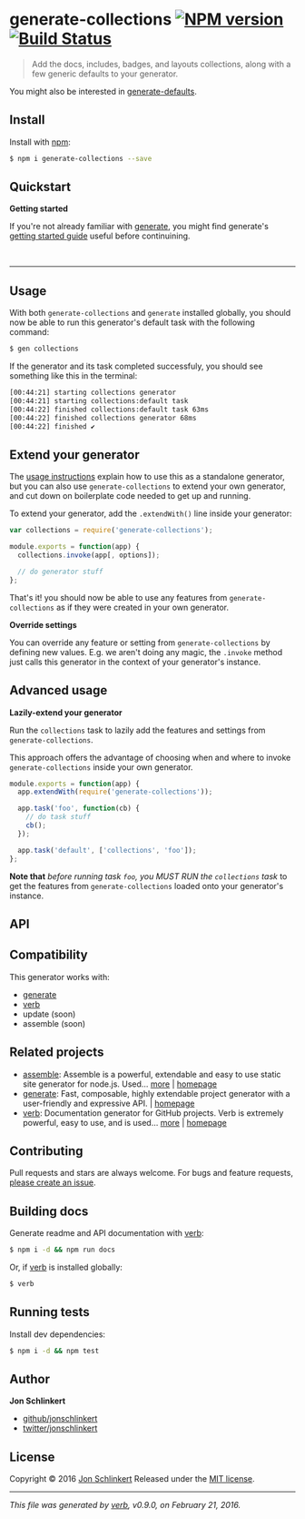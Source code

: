 # generate-collections [![NPM version](https://img.shields.io/npm/v/generate-collections.svg)](https://www.npmjs.com/package/generate-collections) [![Build Status](https://img.shields.io/travis/jonschlinkert/generate-collections.svg)](https://travis-ci.org/jonschlinkert/generate-collections)

> Add the docs, includes, badges, and layouts collections, along with a few generic defaults to your generator.

You might also be interested in [generate-defaults](https://github.com/jonschlinkert/generate-defaults).

## Install

Install with [npm](https://www.npmjs.com/):

```sh
$ npm i generate-collections --save
```

## Quickstart

**Getting started**

If you're not already familiar with [generate](https://github.com/generate/generate), you might find generate's [getting started guide](https://github.com/generate/generate/blob/master/docs/getting-started.md) useful before continuining.

<br>

***

## Usage

With both `generate-collections` and `generate` installed globally, you should now be able to run this generator's default task with the following command:

```sh
$ gen collections
```

If the generator and its task completed successfuly, you should see something like this in the terminal:

```sh
[00:44:21] starting collections generator
[00:44:21] starting collections:default task
[00:44:22] finished collections:default task 63ms
[00:44:22] finished collections generator 68ms
[00:44:22] finished ✔
```

## Extend your generator

The [usage instructions](#usage) explain how to use this as a standalone generator, but you can also use `generate-collections` to extend your own generator, and cut down on boilerplate code needed to get up and running.

To extend your generator, add the  `.extendWith()` line inside your generator:

```js
var collections = require('generate-collections');

module.exports = function(app) {
  collections.invoke(app[, options]);

  // do generator stuff
};
```

That's it! you should now be able to use any features from `generate-collections` as if they were created in your own generator.

**Override settings**

You can override any feature or setting from `generate-collections` by defining new values. E.g. we aren't doing any magic, the `.invoke` method just calls this generator in the context of your generator's instance.

## Advanced usage

**Lazily-extend your generator**

Run the `collections` task to lazily add the features and settings from `generate-collections`.

This approach offers the advantage of choosing when and where to invoke `generate-collections` inside your own generator.

```js
module.exports = function(app) {
  app.extendWith(require('generate-collections'));

  app.task('foo', function(cb) {
    // do task stuff
    cb();
  });

  app.task('default', ['collections', 'foo']);
};
```

**Note that** _before running task `foo`, you MUST RUN the `collections` task_ to get the features from `generate-collections` loaded onto your generator's instance.

## API

## Compatibility

This generator works with:

* [generate](https://github.com/generate/generate)
* [verb](https://github.com/verbose/verb)
* update (soon)
* assemble (soon)

## Related projects

* [assemble](https://www.npmjs.com/package/assemble): Assemble is a powerful, extendable and easy to use static site generator for node.js. Used… [more](https://www.npmjs.com/package/assemble) | [homepage](https://github.com/assemble/assemble)
* [generate](https://www.npmjs.com/package/generate): Fast, composable, highly extendable project generator with a user-friendly and expressive API. | [homepage](https://github.com/generate/generate)
* [verb](https://www.npmjs.com/package/verb): Documentation generator for GitHub projects. Verb is extremely powerful, easy to use, and is used… [more](https://www.npmjs.com/package/verb) | [homepage](https://github.com/verbose/verb)

## Contributing

Pull requests and stars are always welcome. For bugs and feature requests, [please create an issue](https://github.com/jonschlinkert/generate-collections/issues/new).

## Building docs

Generate readme and API documentation with [verb](https://github.com/verbose/verb):

```sh
$ npm i -d && npm run docs
```

Or, if [verb](https://github.com/verbose/verb) is installed globally:

```sh
$ verb
```

## Running tests

Install dev dependencies:

```sh
$ npm i -d && npm test
```

## Author

**Jon Schlinkert**

* [github/jonschlinkert](https://github.com/jonschlinkert)
* [twitter/jonschlinkert](http://twitter.com/jonschlinkert)

## License

Copyright © 2016 [Jon Schlinkert](https://github.com/jonschlinkert)
Released under the [MIT license](https://github.com/jonschlinkert/generate-collections/blob/master/LICENSE).

***

_This file was generated by [verb](https://github.com/verbose/verb), v0.9.0, on February 21, 2016._